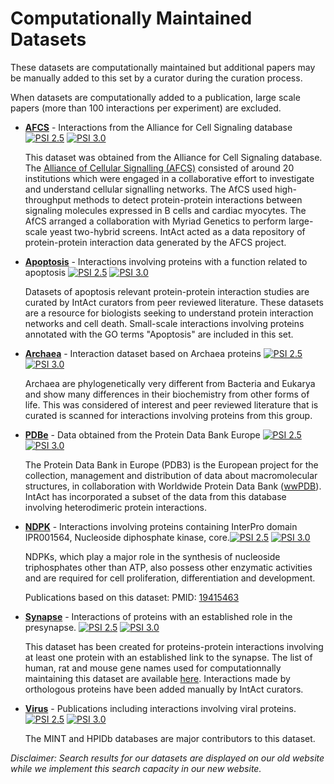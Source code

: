 # Computationally Maintained Datasets

These datasets are computationally maintained but additional papers may be manually added to this set by a curator during the curation process.

When datasets are computationally added to a publication, large scale papers \(more than 100 interactions per experiment\) are excluded.

* [**AFCS**](http://www.ebi.ac.uk/intact/query/annot:%22dataset:afcs%22?conversationContext=7) - Interactions from the Alliance for Cell Signaling database [![PSI 2.5](https://www.ebi.ac.uk/intact/images/psi25.png)](ftp://ftp.ebi.ac.uk/pub/databases/intact/current/psi25/datasets/AFCS.zip) [![PSI 3.0](https://www.ebi.ac.uk/intact/images/psi30.png?conversationContext=7)](ftp://ftp.ebi.ac.uk/pub/databases/intact/current/psi30/datasets/AFCS.zip)

  This dataset was obtained from the Alliance for Cell Signaling database. The [Alliance of Cellular Signalling (AFCS)](https://www.nature.com/articles/nature01304) consisted of around 20 institutions which were engaged in a collaborative effort to investigate and understand cellular signalling networks. The AfCS used high-throughput methods to detect protein-protein interactions between signaling molecules expressed in B cells and cardiac myocytes. The AfCS arranged a collaboration with Myriad Genetics to perform large-scale yeast two-hybrid screens. IntAct acted as a data repository of protein-protein interaction data generated by the AFCS project.

* [**Apoptosis**](http://www.ebi.ac.uk/intact/query/annot:%22dataset:apoptosis%22?conversationContext=7) - Interactions involving proteins with a function related to apoptosis [![PSI 2.5](https://www.ebi.ac.uk/intact/images/psi25.png?conversationContext=7)](ftp://ftp.ebi.ac.uk/pub/databases/intact/current/psi25/datasets/Apoptosis.zip) [![PSI 3.0](https://www.ebi.ac.uk/intact/images/psi30.png?conversationContext=7)](ftp://ftp.ebi.ac.uk/pub/databases/intact/current/psi30/datasets/Apoptosis.zip)

  Datasets of apoptosis relevant protein-protein interaction studies are curated by IntAct curators from peer reviewed literature. These datasets are a resource for biologists seeking to understand protein interaction networks and cell death. Small-scale interactions involving proteins annotated with the GO terms "Apoptosis" are included in this set.

* [**Archaea**](http://www.ebi.ac.uk/intact/query/annot:%22dataset:archaea%22?conversationContext=7) - Interaction dataset based on Archaea proteins [![PSI 2.5](https://www.ebi.ac.uk/intact/images/psi25.png?conversationContext=7)](ftp://ftp.ebi.ac.uk/pub/databases/intact/current/psi25/datasets/Archaea.zip) [![PSI 3.0](https://www.ebi.ac.uk/intact/images/psi30.png?conversationContext=7)](ftp://ftp.ebi.ac.uk/pub/databases/intact/current/psi30/datasets/Archaea.zip)

  Archaea are phylogenetically very different from Bacteria and Eukarya and show many differences in their biochemistry from other forms of life. This was considered of interest and peer reviewed literature that is curated is scanned for interactions involving proteins from this group.

* [**PDBe**](http://www.ebi.ac.uk/intact/query/annot:%22dataset:pdbe%22?conversationContext=7) - Data obtained from the Protein Data Bank Europe [![PSI 2.5](https://www.ebi.ac.uk/intact/images/psi25.png?conversationContext=7)](ftp://ftp.ebi.ac.uk/pub/databases/intact/current/psi25/datasets/MSD.zip) [![PSI 3.0](https://www.ebi.ac.uk/intact/images/psi30.png?conversationContext=7)](ftp://ftp.ebi.ac.uk/pub/databases/intact/current/psi30/datasets/MSD.zip)

  The Protein Data Bank in Europe \(PDB3\) is the European project for the collection, management and distribution of data about macromolecular structures, in collaboration with Worldwide Protein Data Bank \([wwPDB](http://www.ebi.ac.uk/pdbe/)\). IntAct has incorporated a subset of the data from this database involving heterodimeric protein interactions.

* [**NDPK**](http://www.ebi.ac.uk/intact/query/annot:%22dataset:ndpk%22?conversationContext=7) - Interactions involving proteins containing InterPro domain IPR001564, Nucleoside diphosphate kinase, core.[![PSI 2.5](https://www.ebi.ac.uk/intact/images/psi25.png?conversationContext=7)](ftp://ftp.ebi.ac.uk/pub/databases/intact/current/psi25/datasets/NDPK.zip) [![PSI 3.0](https://www.ebi.ac.uk/intact/images/psi30.png?conversationContext=7)](ftp://ftp.ebi.ac.uk/pub/databases/intact/current/psi30/datasets/NDPK.zip)

  NDPKs, which play a major role in the synthesis of nucleoside triphosphates other than ATP, also possess other enzymatic activities and are required for cell proliferation, differentiation and development.

  Publications based on this dataset: PMID: [19415463](http://europepmc.org/article/MED/19415463)

* [**Synapse**](http://www.ebi.ac.uk/intact/query/annot:%22dataset:synapse%22?conversationContext=7) - Interactions of proteins with an established role in the presynapse. [![PSI 2.5](https://www.ebi.ac.uk/intact/images/psi25.png?conversationContext=7)](ftp://ftp.ebi.ac.uk/pub/databases/intact/current/psi25/datasets/Synapse.zip) [![PSI 3.0](https://www.ebi.ac.uk/intact/images/psi30.png?conversationContext=7)](ftp://ftp.ebi.ac.uk/pub/databases/intact/current/psi30/datasets/Synapse.zip)

  This dataset has been created for proteins-protein interactions involving at least one protein with an established link to the synapse. The list of human, rat and mouse gene names used for computationnally maintaining this dataset are available [here](ftp://ftp.ebi.ac.uk/pub/databases/intact/current/psi25/datasets/Synapse/misc/gene-names.csv). Interactions made by orthologous proteins have been added manually by IntAct curators.

* [**Virus**](http://www.ebi.ac.uk/intact/query/annot:%22dataset:virus%22?conversationContext=7) - Publications including interactions involving viral proteins. [![PSI 2.5](https://www.ebi.ac.uk/intact/images/psi25.png?conversationContext=7)](ftp://ftp.ebi.ac.uk/pub/databases/intact/current/psi25/datasets/Virus.zip) [![PSI 3.0](https://www.ebi.ac.uk/intact/images/psi30.png?conversationContext=7)](ftp://ftp.ebi.ac.uk/pub/databases/intact/current/psi30/datasets/Virus.zip)

  The MINT and HPIDb databases are major contributors to this dataset.

_Disclaimer: Search results for our datasets are displayed on our old website while we implement this search capacity in our new website._
